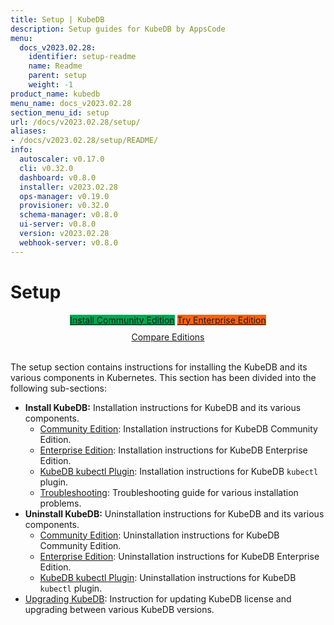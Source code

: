 ```yaml
---
title: Setup | KubeDB
description: Setup guides for KubeDB by AppsCode
menu:
  docs_v2023.02.28:
    identifier: setup-readme
    name: Readme
    parent: setup
    weight: -1
product_name: kubedb
menu_name: docs_v2023.02.28
section_menu_id: setup
url: /docs/v2023.02.28/setup/
aliases:
- /docs/v2023.02.28/setup/README/
info:
  autoscaler: v0.17.0
  cli: v0.32.0
  dashboard: v0.8.0
  installer: v2023.02.28
  ops-manager: v0.19.0
  provisioner: v0.32.0
  schema-manager: v0.8.0
  ui-server: v0.8.0
  version: v2023.02.28
  webhook-server: v0.8.0
---
```


# Setup

<div style="text-align: center;">
  <a class="button is-link is-medium is-active has-text-weight-normal" href="/docs/v2023.02.28/setup/install/community" style="background:#00A651; width: 18rem;">Install Community Edition</a>
  <a class="button is-info is-medium is-active has-text-weight-normal" href="/docs/v2023.02.28/setup/install/enterprise"  style="background:#FC6011; width: 18rem;">Try Enterprise Edition</a>
  <a style="margin-top: 10px; display: block;" href="https://kubedb.com/pricing/">Compare Editions</a>
</div>
<br>

The setup section contains instructions for installing the KubeDB and its various components in Kubernetes. This section has been divided into the following sub-sections:

- **Install KubeDB:** Installation instructions for KubeDB and its various components.
  - [Community Edition](/docs/v2023.02.28/setup/install/community): Installation instructions for KubeDB Community Edition.
  - [Enterprise Edition](/docs/v2023.02.28/setup/install/enterprise): Installation instructions for KubeDB Enterprise Edition.
  - [KubeDB kubectl Plugin](/docs/v2023.02.28/setup/install/kubectl_plugin): Installation instructions for KubeDB `kubectl` plugin.
  - [Troubleshooting](/docs/v2023.02.28/setup/install/troubleshoting): Troubleshooting guide for various installation problems.
- **Uninstall KubeDB:** Uninstallation instructions for KubeDB and its various components.
  - [Community Edition](/docs/v2023.02.28/setup/uninstall/community): Uninstallation instructions for KubeDB Community Edition.
  - [Enterprise Edition](/docs/v2023.02.28/setup/uninstall/enterprise): Uninstallation instructions for KubeDB Enterprise Edition.
  - [KubeDB kubectl Plugin](/docs/v2023.02.28/setup/uninstall/kubectl_plugin): Uninstallation instructions for KubeDB `kubectl` plugin.
- [Upgrading KubeDB](/docs/v2023.02.28/setup/upgrade/): Instruction for updating KubeDB license and upgrading between various KubeDB versions.
